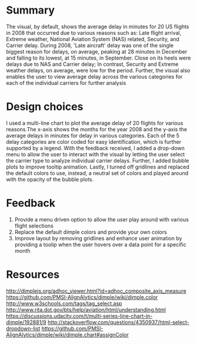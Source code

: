 # Summary
The visual, by default, shows the average delay in minutes for 20 US flights in 2008 that occurred due to various reasons such as: Late flight arrival, Extreme weather, National Aviation System (NAS) related, Security, and Carrier delay. During 2008, 'Late aircraft' delay was one of the single biggest reason for delays, on average, peaking at 28 minutes in December and falling to its lowest, at 15 minutes, in September. Close on its heels were delays due to NAS and Carrier delay; In contrast, Security and Extreme weather delays, on average, were low for the period. Further, the visual also enables the user to view average delay across the various categories for each of the individual carriers for further analysis

# Design choices
I used a multi-line chart to plot the average delay of 20 flights for various reasons.The x-axis shows the months for the year 2008 and the y-axis the average delays in minutes for delay in various categories. Each of the 5 delay categories are color coded for easy identification, which is further supported by a legend. With the feedback received, I added a drop-down menu to allow the user to interact with the visual by letting the user select the carrier type to analyze individual carrier delays. Further, I added bubble plots to improve tooltip animation. Lastly, I turned off gridlines and replaced the default colors to use, instead, a neutral set of colors and played around with the opacity of the bubble plots.

# Feedback
1) Provide a menu driven option to allow the user play around with various flight selections<br>
2) Replace the default dimple colors and provide your own colors<br>
3) Improve layout by removing gridlines and enhance user animation by providing a toolip when the user hovers over a data point for a specific month

# Resources
http://dimplejs.org/adhoc_viewer.html?id=adhoc_composite_axis_measure
https://github.com/PMSI-AlignAlytics/dimple/wiki/dimple.color
http://www.w3schools.com/tags/tag_select.asp
http://www.rita.dot.gov/bts/help/aviation/html/understanding.html
https://discussions.udacity.com/t/multi-series-line-chart-in-dimple/192881/9
http://stackoverflow.com/questions/4350937/html-select-dropdown-list
https://github.com/PMSI-AlignAlytics/dimple/wiki/dimple.chart#assignColor
